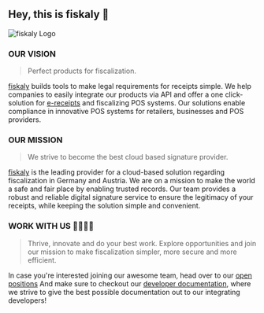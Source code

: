 ## Hey, this is fiskaly 👋

![fiskaly Logo](https://www.fiskaly.com/fiskaly_logo.svg)

### OUR VISION

> Perfect products for fiscalization.

[fiskaly](https://fiskaly.com) builds tools to make legal requirements for receipts simple. We help companies to easily integrate our products via API and offer a one click-solution for [e-receipts](https://receipt.fiskaly.com/) and fiscalizing POS systems. Our solutions enable compliance in innovative POS systems for retailers, businesses and POS providers.

### OUR MISSION

> We strive to become the best cloud based signature provider.

[fiskaly](https://fiskaly.com) is the leading provider for a cloud-based solution regarding fiscalization in Germany and Austria. We are on a mission to make the world a safe and fair place by enabling trusted records. Our team provides a robust and reliable digital signature service to ensure the legitimacy of your receipts, while keeping the solution simple and convenient.

### WORK WITH US 👩‍💻🧑‍💻

> Thrive, innovate and do your best work. Explore opportunities and join our mission to make fiscalization simpler, more secure and more efficient.

In case you're interested joining our awesome team, head over to our [open positions](https://www.fiskaly.com/jobs)
And make sure to checkout our [developer documentation](https://developer.fiskaly.com), where we strive to give the best possible documentation out to our integrating developers!
